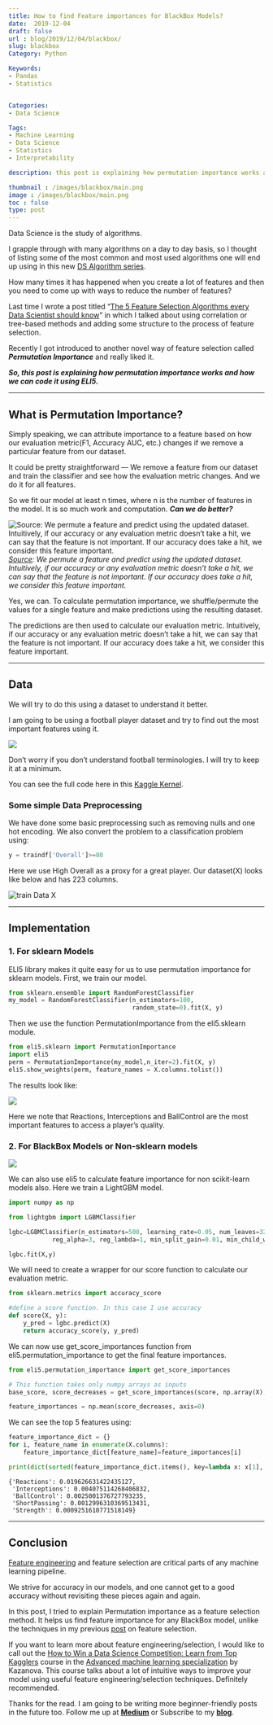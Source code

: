 ```yaml
---
title: How to find Feature importances for BlackBox Models?
date:  2019-12-04
draft: false
url : blog/2019/12/04/blackbox/
slug: blackbox
Category: Python

Keywords:
- Pandas
- Statistics


Categories:
- Data Science

Tags:
- Machine Learning
- Data Science
- Statistics
- Interpretability

description: this post is explaining how permutation importance works and how we can code it using ELI5

thumbnail : /images/blackbox/main.png
image : /images/blackbox/main.png
toc : false
type: post
---
```


Data Science is the study of algorithms.

I grapple through with many algorithms on a day to day basis, so I thought of listing some of the most common and most used algorithms one will end up using in this new [DS Algorithm series](https://towardsdatascience.com/tagged/ds-algorithms).

How many times it has happened when you create a lot of features and then you need to come up with ways to reduce the number of features?

Last time I wrote a post titled “[The 5 Feature Selection Algorithms every Data Scientist should know](https://towardsdatascience.com/the-5-feature-selection-algorithms-every-data-scientist-need-to-know-3a6b566efd2)” in which I talked about using correlation or tree-based methods and adding some structure to the process of feature selection.

Recently I got introduced to another novel way of feature selection called ***Permutation Importance*** and really liked it.

***So, this post is explaining how permutation importance works and how we can code it using ELI5.***

---

## What is Permutation Importance?

Simply speaking, we can attribute importance to a feature based on how our evaluation metric(F1, Accuracy AUC, etc.) changes if we remove a particular feature from our dataset.

It could be pretty straightforward — We remove a feature from our dataset and train the classifier and see how the evaluation metric changes. And we do it for all features.

So we fit our model at least n times, where n is the number of features in the model. It is so much work and computation. ***Can we do better?***

![[Source](https://www.kaggle.com/dansbecker/permutation-importance): We permute a feature and predict using the updated dataset. Intuitively, if our accuracy or any evaluation metric doesn’t take a hit, we can say that the feature is not important. If our accuracy does take a hit, we consider this feature important.](/images/blackbox/0.png)*[Source](https://www.kaggle.com/dansbecker/permutation-importance): We permute a feature and predict using the updated dataset. Intuitively, if our accuracy or any evaluation metric doesn’t take a hit, we can say that the feature is not important. If our accuracy does take a hit, we consider this feature important.*

Yes, we can. To calculate permutation importance, we shuffle/permute the values for a single feature and make predictions using the resulting dataset.

The predictions are then used to calculate our evaluation metric. Intuitively, if our accuracy or any evaluation metric doesn’t take a hit, we can say that the feature is not important. If our accuracy does take a hit, we consider this feature important.

---

## Data

We will try to do this using a dataset to understand it better.

I am going to be using a football player dataset and try to find out the most important features using it.

![](/images/blackbox/1.png)

Don’t worry if you don’t understand football terminologies. I will try to keep it at a minimum.

You can see the full code here in this [Kaggle Kernel](https://www.kaggle.com/mlwhiz/permutation-feature-selection-using-football-data).

### Some simple Data Preprocessing

We have done some basic preprocessing such as removing nulls and one hot encoding. We also convert the problem to a classification problem using:

```py
y = traindf['Overall']>=80
```
Here we use High Overall as a proxy for a great player. Our dataset(X) looks like below and has 223 columns.

![train Data X](/images/blackbox/2.png)

---

## Implementation

### 1. For sklearn Models

ELI5 library makes it quite easy for us to use permutation importance for sklearn models. First, we train our model.
```py
from sklearn.ensemble import RandomForestClassifier
my_model = RandomForestClassifier(n_estimators=100,
                                  random_state=0).fit(X, y)
```

Then we use the function PermutationImportance from the eli5.sklearn module.

```py
from eli5.sklearn import PermutationImportance
import eli5
perm = PermutationImportance(my_model,n_iter=2).fit(X, y)
eli5.show_weights(perm, feature_names = X.columns.tolist())
```

The results look like:

![](/images/blackbox/3.png)

Here we note that Reactions, Interceptions and BallControl are the most important features to access a player’s quality.

### 2. For BlackBox Models or Non-sklearn models

![](/images/blackbox/4.png)

We can also use eli5 to calculate feature importance for non scikit-learn models also. Here we train a LightGBM model.

```py
import numpy as np

from lightgbm import LGBMClassifier

lgbc=LGBMClassifier(n_estimators=500, learning_rate=0.05, num_leaves=32, colsample_bytree=0.2,
            reg_alpha=3, reg_lambda=1, min_split_gain=0.01, min_child_weight=40)

lgbc.fit(X,y)
```

We will need to create a wrapper for our score function to calculate our evaluation metric.

```py
from sklearn.metrics import accuracy_score

#define a score function. In this case I use accuracy
def score(X, y):
    y_pred = lgbc.predict(X)
    return accuracy_score(y, y_pred)
```
We can now use get_score_importances function from eli5.permutation_importance to get the final feature importances.

```py
from eli5.permutation_importance import get_score_importances

# This function takes only numpy arrays as inputs
base_score, score_decreases = get_score_importances(score, np.array(X), y)

feature_importances = np.mean(score_decreases, axis=0)
```
We can see the top 5 features using:
```py
feature_importance_dict = {}
for i, feature_name in enumerate(X.columns):
    feature_importance_dict[feature_name]=feature_importances[i]

print(dict(sorted(feature_importance_dict.items(), key=lambda x: x[1], reverse=True)[:5]))
```

    {'Reactions': 0.019626631422435127,
     'Interceptions': 0.004075114268406832,
     'BallControl': 0.0025001376727793235,
     'ShortPassing': 0.0012996310369513431,
     'Strength': 0.0009251610771518149}

---

## Conclusion

[Feature engineering](https://towardsdatascience.com/the-hitchhikers-guide-to-feature-extraction-b4c157e96631) and feature selection are critical parts of any machine learning pipeline.

We strive for accuracy in our models, and one cannot get to a good accuracy without revisiting these pieces again and again.

In this post, I tried to explain Permutation importance as a feature selection method. It helps us find feature importance for any BlackBox model, unlike the techniques in my previous [post](https://towardsdatascience.com/the-5-feature-selection-algorithms-every-data-scientist-need-to-know-3a6b566efd2) on feature selection.

If you want to learn more about feature engineering/selection, I would like to call out the [How to Win a Data Science Competition: Learn from Top Kagglers](https://imp.i384100.net/kjX9md) course in the [Advanced machine learning specialization](https://imp.i384100.net/kjX9md) by Kazanova. This course talks about a lot of intuitive ways to improve your model using useful feature engineering/selection techniques. Definitely recommended.

Thanks for the read. I am going to be writing more beginner-friendly posts in the future too. Follow me up at [**Medium**](https://mlwhiz.medium.com/?source=post_page---------------------------) or Subscribe to my [**blog**](mlwhiz.com).

